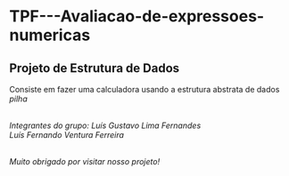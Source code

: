 # TPF---Avaliacao-de-expressoes-numericas <br>

## Projeto de Estrutura de Dados <br>
Consiste em fazer uma calculadora usando a estrutura abstrata de dados <i>pilha<i> <br> <br>

Integrantes do grupo:
Luís Gustavo Lima Fernandes <br>
Luís Fernando Ventura Ferreira <br> <br>

Muito obrigado por visitar nosso projeto!
